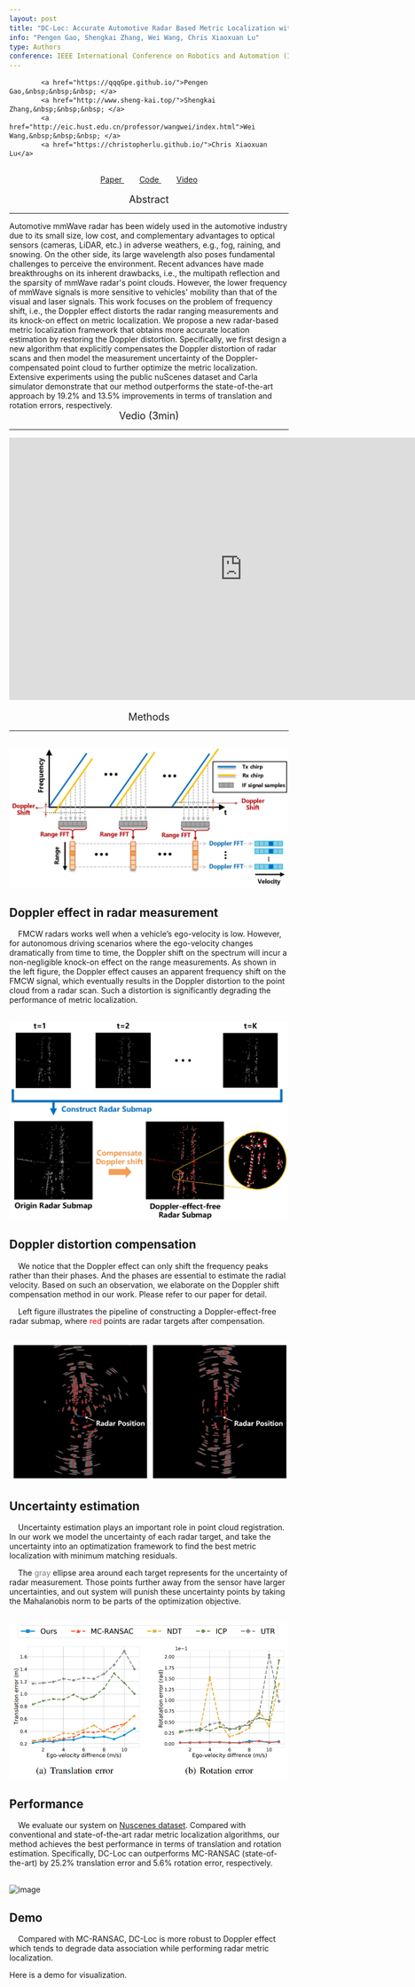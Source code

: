 ```yaml
---
layout: post
title: "DC-Loc: Accurate Automotive Radar Based Metric Localization with Explicit Doppler Compensation"
info: "Pengen Gao, Shengkai Zhang, Wei Wang, Chris Xiaoxuan Lu"
type: Authors
conference: IEEE International Conference on Robotics and Automation (ICRA'22)
---
```

<div id="authors">

            <a href="https://qqqGpe.github.io/">Pengen Gao,&nbsp;&nbsp;&nbsp; </a>
            <a href="http://www.sheng-kai.top/">Shengkai Zhang,&nbsp;&nbsp;&nbsp; </a>
            <a href="http://eic.hust.edu.cn/professor/wangwei/index.html">Wei Wang,&nbsp;&nbsp;&nbsp; </a>
            <a href="https://christopherlu.github.io/">Chris Xiaoxuan Lu</a>

</div>

<script src="https://code.iconify.design/2/2.1.2/iconify.min.js"></script>
<br>
<div id="links" align="center"> 
    <a href="https://arxiv.org/pdf/2112.14887.pdf"><span class="iconify" data-icon="majesticons:file-line"></span>Paper </a> &nbsp;&nbsp;&nbsp;&nbsp;&nbsp;&nbsp;
    <a href="https://github.com/qqqGpe/DCRML"><span class="iconify" data-icon="majesticons:git-branch-line"></span>Code </a> &nbsp;&nbsp;&nbsp;&nbsp;&nbsp;&nbsp;
    <a href="https://www.youtube.com/watch?v=DUsr0B203ZQ&t=78s"><span class="iconify" data-icon="majesticons:video-line"></span>Video </a>
</div>


<br>
<div align='center'><font size='4.5'>Abstract</font></div>
<hr>
<!-- <center> #Abstract </center> -->
Automotive mmWave radar has been widely used in the automotive industry due to its small size, low cost, and complementary advantages to optical sensors (cameras, LiDAR, etc.) in adverse weathers, e.g., fog, raining, and snowing. On the other side, its large wavelength also poses fundamental challenges to perceive the environment. Recent advances have made breakthroughs on its inherent drawbacks, i.e., the multipath reflection and the sparsity of mmWave radar's point clouds. However, the lower frequency of mmWave signals is more sensitive to vehicles' mobility than that of the visual and laser signals. This work focuses on the problem of frequency shift, i.e., the Doppler effect distorts the radar ranging measurements and its knock-on effect on metric localization. We propose a new radar-based metric localization framework that obtains more accurate location estimation by restoring the Doppler distortion. Specifically, we first design a new algorithm that explicitly compensates the Doppler distortion of radar scans and then model the measurement uncertainty of the Doppler-compensated point cloud to further optimize the metric localization. Extensive experiments using the public nuScenes dataset and Carla simulator demonstrate that our method outperforms the state-of-the-art approach by 19.2% and 13.5% improvements in terms of translation and rotation errors, respectively.

<br>
<div align='center'><font size='4.5'>Vedio (3min)</font></div>
<hr>
<div align='center'><iframe width="840" height="473" src="https://www.youtube.com/embed/DUsr0B203ZQ" title="YouTube video player" frameborder="0" allow="accelerometer; autoplay; clipboard-write; encrypted-media; gyroscope; picture-in-picture" allowfullscreen></iframe></div>

<br>
<div align='center'><font size='4.5'>Methods</font></div>
<hr>
<br>
<div class="wrap">
    <img src="../figure/0001.jpg" alt="image">
    <div class="txt">
        <h2>Doppler effect in radar measurement</h2>
        <p>&nbsp;&nbsp;&nbsp;&nbsp;FMCW radars works well when a vehicle’s ego-velocity is low. However, for autonomous driving scenarios where the ego-velocity changes dramatically from time to time, the Doppler shift on the spectrum will incur a non-negligible knock-on effect on the range measurements. As shown in the left figure, the Doppler effect causes an apparent frequency shift on the FMCW signal, which eventually results in the Doppler distortion to the point cloud from a radar scan. Such a distortion is significantly degrading the performance of metric localization.</p>
    </div>
</div>

<br>
<div class="wrap">
    <img src="../figure/0002.jpg" alt="image">
    <div class="txt">
        <h2>Doppler distortion compensation</h2>
        <p>&nbsp;&nbsp;&nbsp;&nbsp;We notice that the Doppler effect can only shift the frequency peaks rather than their phases. And the phases are essential to estimate the radial velocity. Based on such an observation, we elaborate on the Doppler shift compensation method in our work. Please refer to our paper for detail.</p>
        <p>&nbsp;&nbsp;&nbsp;&nbsp;Left figure illustrates the pipeline of constructing a Doppler-effect-free radar submap, where <font color="red">red</font> points are radar targets after compensation.</p>
    </div>
</div>

<br>
<div class="wrap">
    <img src="../figure/uncertainty.jpg" alt="image">
    <div class="txt">
        <h2>Uncertainty estimation</h2>
        <p>&nbsp;&nbsp;&nbsp;&nbsp;Uncertainty estimation plays an important role in point cloud registration. In our work we model the uncertainty of each radar target, and take the uncertainty into an optimatization framework to find the best metric localization with minimum matching residuals.</p>
        <p>&nbsp;&nbsp;&nbsp;&nbsp;The <font color="gray">gray</font> ellipse area around each target represents for the uncertainty of radar measurement. Those points further away from the sensor have larger uncertainties, and out system will punish these uncertainty points by taking the Mahalanobis norm to be parts of the optimization objective.</p>
    </div>
</div>

<br>
<div class="wrap">
    <img src="../figure/results.png" alt="image">
    <div class="txt">
        <h2>Performance</h2>
        <p>&nbsp;&nbsp;&nbsp;&nbsp;We evaluate our system on <a href="https://www.nuscenes.org/">Nuscenes dataset</a>. Compared with conventional and state-of-the-art radar metric localization algorithms, our method achieves the best performance in terms of translation and rotation estimation. Specifically, DC-Loc can outperforms MC-RANSAC (state-of-the-art) by 25.2% translation error and 5.6% rotation error, respectively.</p>
    </div>
</div>

<br>
<div class="wrap">
    <img src="../figure/demo.gif" alt="image">
    <div class="txt">
        <h2>Demo</h2>
        <p>&nbsp;&nbsp;&nbsp;&nbsp;Compared with MC-RANSAC, DC-Loc is more robust to Doppler effect which tends to degrade data association while performing radar metric localization. </p>
        <p>Here is a demo for visualization.</p>
    </div>
</div>
